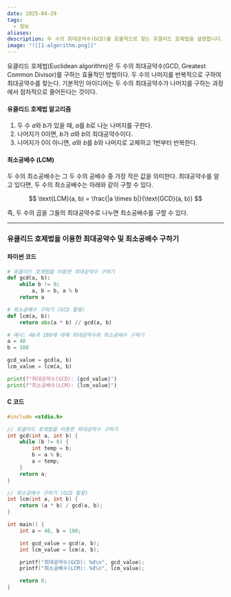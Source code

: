 ```yaml
---
date: 2025-04-29
tags:
  - 정보
aliases:
description: 두 수의 최대공약수(GCD)를 효율적으로 찾는 유클리드 호제법을 설명합니다. 알고리즘의 원리를 알아보고, 이를 활용해 최소공배수(LCM)를 구하는 방법까지 파이썬과 C언어 코드 예제와 함께 제공합니다.
image: "![[1-algorithm.png]]"
---
```

유클리드 호제법(Euclidean algorithm)은 두 수의 최대공약수(GCD, Greatest Common Divisor)를 구하는 효율적인 방법이다. 두 수의 나머지를 반복적으로 구하여 최대공약수를 찾는다. 기본적인 아이디어는 두 수의 최대공약수가 나머지를 구하는 과정에서 점차적으로 줄어든다는 것이다.

#### 유클리드 호제법 알고리즘

1. 두 수 $a$와 $b$가 있을 때, $a$를 $b$로 나눈 나머지를 구한다.
2. 나머지가 0이면, $b$가 $a$와 $b$의 최대공약수이다.
3. 나머지가 0이 아니면, $a$와 $b$를 $b$와 나머지로 교체하고 1번부터 반복한다.

#### 최소공배수 (LCM)

두 수의 최소공배수는 그 두 수의 공배수 중 가장 작은 값을 의미한다. 최대공약수를 알고 있다면, 두 수의 최소공배수는 아래와 같이 구할 수 있다.

$$
\text{LCM}(a, b) = \frac{|a \times b|}{\text{GCD}(a, b)}
$$

즉, 두 수의 곱을 그들의 최대공약수로 나누면 최소공배수를 구할 수 있다.

---

### 유클리드 호제법을 이용한 최대공약수 및 최소공배수 구하기

#### 파이썬 코드

```python
# 유클리드 호제법을 이용한 최대공약수 구하기
def gcd(a, b):
    while b != 0:
        a, b = b, a % b
    return a

# 최소공배수 구하기 (GCD 활용)
def lcm(a, b):
    return abs(a * b) // gcd(a, b)

# 예시: 48과 180에 대해 최대공약수와 최소공배수 구하기
a = 48
b = 180

gcd_value = gcd(a, b)
lcm_value = lcm(a, b)

print(f"최대공약수(GCD): {gcd_value}")
print(f"최소공배수(LCM): {lcm_value}")

```

#### C 코드
```C
#include <stdio.h>

// 유클리드 호제법을 이용한 최대공약수 구하기
int gcd(int a, int b) {
    while (b != 0) {
        int temp = b;
        b = a % b;
        a = temp;
    }
    return a;
}

// 최소공배수 구하기 (GCD 활용)
int lcm(int a, int b) {
    return (a * b) / gcd(a, b);
}

int main() {
    int a = 48, b = 180;

    int gcd_value = gcd(a, b);
    int lcm_value = lcm(a, b);

    printf("최대공약수(GCD): %d\n", gcd_value);
    printf("최소공배수(LCM): %d\n", lcm_value);

    return 0;
}
```

